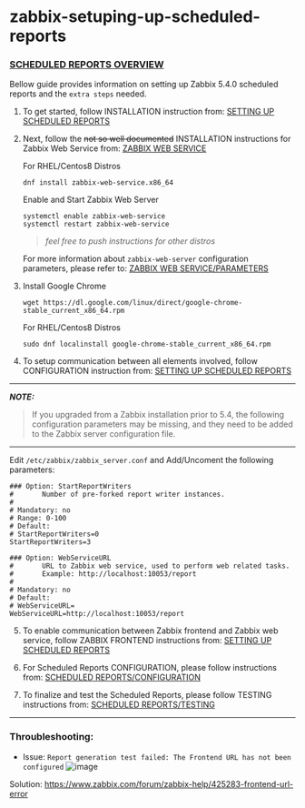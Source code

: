 # zabbix-setuping-up-scheduled-reports

### [SCHEDULED REPORTS OVERVIEW](https://www.zabbix.com/documentation/current/manual/config/reports#scheduled_reports)


Bellow guide provides information on setting up Zabbix 5.4.0 scheduled reports and the `extra steps` needed. 

1) To get started, follow INSTALLATION instruction from: [SETTING UP SCHEDULED REPORTS](https://www.zabbix.com/documentation/current/manual/appendix/install/web_service)

2) Next, follow the <s>not so well documented</s> INSTALLATION instructions for Zabbix Web Service from: [ZABBIX WEB SERVICE](https://www.zabbix.com/documentation/current/manual/concepts/web_service#installation)

    For RHEL/Centos8 Distros
    ```
    dnf install zabbix-web-service.x86_64 
    ```
    Enable and Start Zabbix Web Server
    ```
    systemctl enable zabbix-web-service
    systemctl restart zabbix-web-service
    ```
    > *feel free to push instructions for other distros*
    
    For more information about `zabbix-web-server` configuration parameters, please refer to: [ZABBIX WEB SERVICE/PARAMETERS](https://www.zabbix.com/documentation/current/manual/appendix/config/zabbix_web_service#parameters) 
    
3) Install Google Chrome
    ```
    wget https://dl.google.com/linux/direct/google-chrome-stable_current_x86_64.rpm
    ```
    For RHEL/Centos8 Distros
    ```
    sudo dnf localinstall google-chrome-stable_current_x86_64.rpm
    ```
4) To setup communication between all elements involved, follow CONFIGURATION instruction from: [SETTING UP SCHEDULED REPORTS](https://www.zabbix.com/documentation/current/manual/appendix/install/web_service#configuration)

---
**_NOTE:_**
> If you upgraded from a Zabbix installation prior to 5.4, the following configuration parameters may be missing, and they need to be added to the Zabbix server configuration file.
---

Edit `/etc/zabbix/zabbix_server.conf` and Add/Uncoment the following parameters:
```
### Option: StartReportWriters
#       Number of pre-forked report writer instances.
#
# Mandatory: no
# Range: 0-100
# Default:
# StartReportWriters=0
StartReportWriters=3

### Option: WebServiceURL
#       URL to Zabbix web service, used to perform web related tasks.
#       Example: http://localhost:10053/report
#
# Mandatory: no
# Default:
# WebServiceURL=
WebServiceURL=http://localhost:10053/report
```
5) To enable communication between Zabbix frontend and Zabbix web service, follow ZABBIX FRONTEND instructions from: [SETTING UP SCHEDULED REPORTS](https://www.zabbix.com/documentation/current/manual/appendix/install/web_service)

6) For Scheduled Reports CONFIGURATION, please follow instructions from: [SCHEDULED REPORTS/CONFIGURATION](https://www.zabbix.com/documentation/current/manual/config/reports#configuration)

7) To finalize and test the Scheduled Reports, please follow TESTING instructions from: [SCHEDULED REPORTS/TESTING](https://www.zabbix.com/documentation/current/manual/config/reports#configuration)

---
### Throubleshooting:
- Issue: `Report generation test failed: The Frontend URL has not been configured`
![image](https://user-images.githubusercontent.com/60859142/119564921-37e3ea80-bda1-11eb-99d0-478baea602d0.png)

Solution: https://www.zabbix.com/forum/zabbix-help/425283-frontend-url-error
